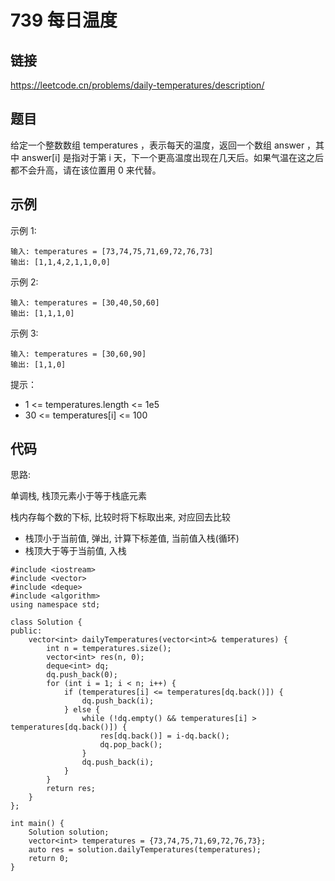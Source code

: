 # 739 每日温度 
## 链接
https://leetcode.cn/problems/daily-temperatures/description/

## 题目 
给定一个整数数组 temperatures ，表示每天的温度，返回一个数组 answer ，其中 answer[i] 是指对于第 i 天，下一个更高温度出现在几天后。如果气温在这之后都不会升高，请在该位置用 0 来代替。

## 示例
示例 1:
```
输入: temperatures = [73,74,75,71,69,72,76,73]
输出: [1,1,4,2,1,1,0,0]
```
示例 2:
```
输入: temperatures = [30,40,50,60]
输出: [1,1,1,0]
```
示例 3:
```
输入: temperatures = [30,60,90]
输出: [1,1,0]
```

提示：

- 1 <= temperatures.length <= 1e5
- 30 <= temperatures[i] <= 100

## 代码
思路:

单调栈, 栈顶元素小于等于栈底元素

栈内存每个数的下标, 比较时将下标取出来, 对应回去比较
- 栈顶小于当前值, 弹出, 计算下标差值, 当前值入栈(循环)
- 栈顶大于等于当前值, 入栈

```
#include <iostream>
#include <vector>
#include <deque>
#include <algorithm>
using namespace std;

class Solution {
public:
    vector<int> dailyTemperatures(vector<int>& temperatures) {
        int n = temperatures.size();
        vector<int> res(n, 0);
        deque<int> dq;
        dq.push_back(0);
        for (int i = 1; i < n; i++) {
        	if (temperatures[i] <= temperatures[dq.back()]) {
        		dq.push_back(i);
        	} else {
	        	while (!dq.empty() && temperatures[i] > temperatures[dq.back()]) {
	        		res[dq.back()] = i-dq.back();
	        		dq.pop_back();
	        	}
	        	dq.push_back(i);
	        }
        }
        return res;
    }
};

int main() {
    Solution solution;
	vector<int> temperatures = {73,74,75,71,69,72,76,73};
    auto res = solution.dailyTemperatures(temperatures);
    return 0;
}

```